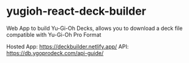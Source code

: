 # yugioh-react-deck-builder
Web App to build Yu-Gi-Oh Decks, allows you to download a deck file compatible with Yu-Gi-Oh Pro Format

Hosted App: https://deckbuilder.netlify.app/
API: https://db.ygoprodeck.com/api-guide/



